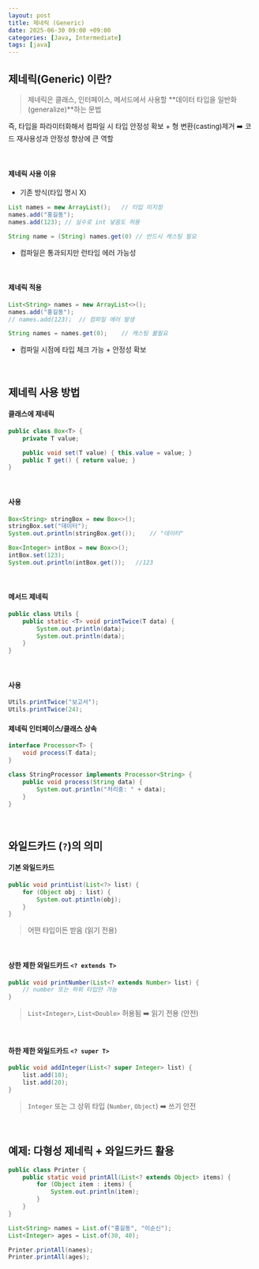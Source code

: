 ```yaml
---
layout: post
title: 제네릭 (Generic)
date: 2025-06-30 09:00 +09:00
categories: [Java, Intermediate]
tags: [java]
---
```


## 제네릭(Generic) 이란?

> 제네릭은 클래스, 인터페이스, 메서드에서 사용할 **데이터 타입을 일반화(generalize)**하는 문법

즉, 타입을 파라미터화해서 컴파일 시 타입 안정성 확보 + 형 변환(casting)제거 ➡️ 코드 재사용성과 안정성 향상에 큰 역할

<br>

#### 제네릭 사용 이유

- 기존 방식(타입 명시 X)

```java
List names = new ArrayList();   // 타입 미지정
names.add("홍길동");
names.add(123); // 실수로 int 넣음도 허용

String name = (String) names.get(0) // 반드시 캐스팅 필요
```

- 컴파일은 통과되지만 런타임 에러 가능성

<br>

#### 제네릭 적용

```java
List<String> names = new ArrayList<>();
names.add("홍길동");   
// names.add(123);  // 컴파일 에러 발생

String names = names.get(0);    // 캐스팅 불필요
```

- 컴파일 시점에 타입 체크 가능 + 안정성 확보

<br>

## 제네릭 사용 방법

#### 클래스에 제네릭

```java
public class Box<T> {
    private T value;

    public void set(T value) { this.value = value; }
    public T get() { return value; }
}
```

<br>

#### 사용

```java
Box<String> stringBox = new Box<>();
stringBox.set("데이터");
System.out.println(stringBox.get());    // "데이터"

Box<Integer> intBox = new Box<>();
intBox.set(123);
System.out.println(intBox.get());   //123
```

<br>

#### 메서드 제네릭

```java
public class Utils {
    public static <T> void printTwice(T data) {
        System.out.println(data);
        System.out.println(data);
    }
}
```

<br>

#### 사용

```java
Utils.printTwice("보고서");
Utils.printTwice(24);
```

#### 제네릭 인터페이스/클래스 상속

```java
interface Processor<T> {
    void process(T data);
}

class StringProcessor implements Processor<String> {
    public void process(String data) {
        System.out.println("처리중: " + data);
    }
}
```

<br>

## 와일드카드 (`?`)의 의미

#### 기본 와일드카드

```java
public void printList(List<?> list) {
    for (Object obj : list) {
        System.out.ptintln(obj);
    }
}
```

> 어떤 타입이든 받음 (읽기 전용)

<br>


#### 상한 제한 와일드카드 `<? extends T>`

```java
public void printNumber(List<? extends Number> list) {
    // number 또는 하위 타입만 가능
}
```

> `List<Integer>`, `List<Double>` 허용됨 ➡️ 읽기 전용 (안전)

<br>

#### 하한 제한 와일드카드 `<? super T>`

```java
public void addInteger(List<? super Integer> list) {
    list.add(10);
    list.add(20);
}
```

> `Integer` 또는 그 상위 타입 (`Number`, `Object`) ➡️ 쓰기 안전

<br>


## 예제: 다형성 제네릭 + 와일드카드 활용

```java
public class Printer {
    public static void printAll(List<? extends Object> items) {
        for (Object item : items) {
            System.out.println(item);
        }
    }
}
```

```java
List<String> names = List.of("홍길동", "이순신");
List<Integer> ages = List.of(30, 40);

Printer.printAll(names);
Printer.printAll(ages);
```